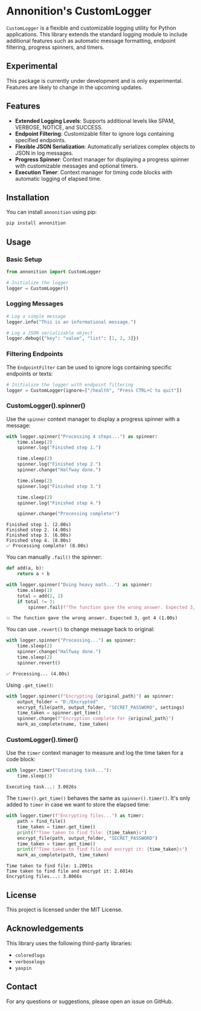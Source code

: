 # Annonition's CustomLogger

`CustomLogger` is a flexible and customizable logging utility for Python applications. This library extends the standard logging module to include additional features such as automatic message formatting, endpoint filtering, progress spinners, and timers.

## Experimental

This package is currently under development and is only experimental. Features are likely to change in the upcoming updates.

## Features

- **Extended Logging Levels**: Supports additional levels like SPAM, VERBOSE, NOTICE, and SUCCESS.
- **Endpoint Filtering**: Customizable filter to ignore logs containing specified endpoints.
- **Flexible JSON Serialization**: Automatically serializes complex objects to JSON in log messages.
- **Progress Spinner**: Context manager for displaying a progress spinner with customizable messages and optional timers.
- **Execution Timer**: Context manager for timing code blocks with automatic logging of elapsed time.

## Installation

You can install `annonition` using pip:

```bash
pip install annonition
```

## Usage

### Basic Setup

```python
from annonition import CustomLogger

# Initialize the logger
logger = CustomLogger()
```

### Logging Messages

```python
# Log a simple message
logger.info("This is an informational message.")

# Log a JSON serializable object
logger.debug({"key": "value", "list": [1, 2, 3]})
```

### Filtering Endpoints

The `EndpointFilter` can be used to ignore logs containing specific endpoints or texts:

```python
# Initialize the logger with endpoint filtering
logger = CustomLogger(ignore=["/health", "Press CTRL+C to quit"])
```

### CustomLogger().spinner()

Use the `spinner` context manager to display a progress spinner with a message:

```python
with logger.spinner("Processing 4 steps...") as spinner:
    time.sleep(2)
    spinner.log("Finished step 1.")

    time.sleep(2)
    spinner.log("Finished step 2.")
    spinner.change("Halfway done.")

    time.sleep(2)
    spinner.log("Finished step 3.")

    time.sleep(2)
    spinner.log("Finished step 4.")

    spinner.change("Processing complete!")
```
```
Finished step 1. (2.00s)
Finished step 2. (4.00s)
Finished step 3. (6.00s)
Finished step 4. (8.00s)
✅ Processing complete! (8.00s)
```

You can manually `.fail()` the spinner:
```python
def add(a, b):
    return a + b

with logger.spinner("Doing heavy math...") as spinner:
    time.sleep(1)
    total = add(2, 2)
    if total != 3:
        spinner.fail(f"The function gave the wrong answer. Expected 3, got {total}")
```
```
💥 The function gave the wrong answer. Expected 3, got 4 (1.00s)
```

You can use `.revert()` to change message back to original:
```python
with logger.spinner("Processing...") as spinner:
    time.sleep(2)
    spinner.change("Halfway done.")
    time.sleep(2)
    spinner.revert()
```
```
✅ Processing... (4.00s)
```

Using `.get_time()`:
```python
with logger.spinner(f"Encrypting {original_path}") as spinner:
    output_folder = "D:/Encrypted"
    encrypt_file(path, output_folder, "SECRET_PASSWORD", settings)
    time_taken = spinner.get_time()
    spinner.change(f"Encryption complete for {original_path}")
    mark_as_complete(name, time_taken)
```



### CustomLogger().timer()

Use the `timer` context manager to measure and log the time taken for a code block:

```python
with logger.timer("Executing task..."):
    time.sleep(3)
```
```
Executing task...: 3.0026s
```

The `timer().get_time()` behaves the same as `spinner().timer()`. It's only added to `timer` in case we want to store the elapsed time:

```python
with logger.timer(f"Encrypting files...") as timer:
    path = find_file()
    time_taken = timer.get_time()
    print(f"Time taken to find file: {time_taken}s")
    encrypt_file(path, output_folder, "SECRET_PASSWORD")
    time_taken = timer.get_time()
    print(f"Time taken to find file and encrypt it: {time_taken}s")
    mark_as_complete(path, time_taken)
```
```
Time taken to find file: 1.2001s
Time taken to find file and encrypt it: 2.6014s
Encrypting files...: 3.8066s
```

## License

This project is licensed under the MIT License.

## Acknowledgements

This library uses the following third-party libraries:

- `coloredlogs`
- `verboselogs`
- `yaspin`

## Contact

For any questions or suggestions, please open an issue on GitHub.